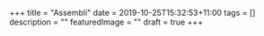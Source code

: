 +++
title = "Assembli"
date = 2019-10-25T15:32:53+11:00
tags = []
description = ""
featuredImage = ""
draft = true
+++
